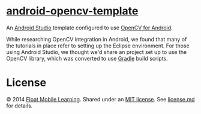 # [android-opencv-template](https://github.com/floatlearning/android-opencv-template)

An [Android Studio](http://developer.android.com/sdk/index.html) template configured to use [OpenCV for Android](http://opencv.org/platforms/android.html).

While researching OpenCV integration in Android, we found that many of the tutorials in place refer to setting up the Eclipse environment. For those using Android Studio, we thought we'd share an project set up to use the OpenCV library, which was converted to use [Gradle](https://www.gradle.org/) build scripts.

# License

&copy; 2014 [Float Mobile Learning](http://floatlearning.com/). Shared under an [MIT license](https://en.wikipedia.org/wiki/MIT_License). See [license.md](./license.md) for details.
